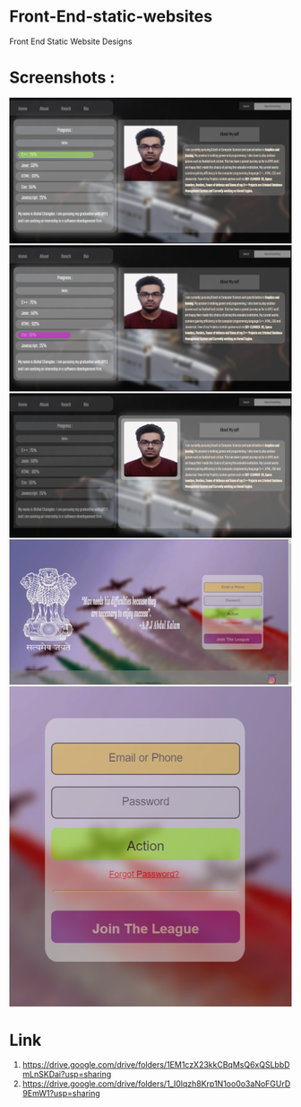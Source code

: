 # Front-End-static-websites
Front End Static Website Designs

# Screenshots : 
![](2.png)
![](3.png)
![](4.png)
![](6.png)
![](7.png)


# Link
1. https://drive.google.com/drive/folders/1EM1czX23kkCBqMsQ6xQSLbbDmLnSKDai?usp=sharing
2. https://drive.google.com/drive/folders/1_I0lqzh8Krp1N1oo0o3aNoFGUrD9EmW1?usp=sharing
